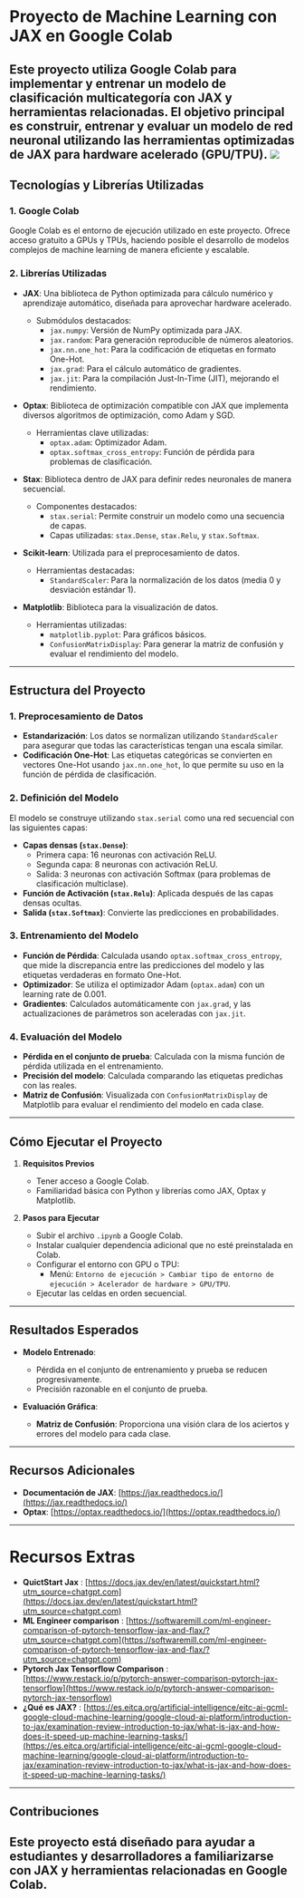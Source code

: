# Proyecto de Machine Learning con JAX en Google Colab

Este proyecto utiliza **Google Colab** para implementar y entrenar un modelo de clasificación multicategoría con **JAX** y herramientas relacionadas. El objetivo principal es construir, entrenar y evaluar un modelo de red neuronal utilizando las herramientas optimizadas de JAX para hardware acelerado (GPU/TPU).
![](https://repository-images.githubusercontent.com/154739597/90607180-e100-11e9-8642-c65819bec604)
---

## Tecnologías y Librerías Utilizadas

### 1. **Google Colab**
Google Colab es el entorno de ejecución utilizado en este proyecto. Ofrece acceso gratuito a GPUs y TPUs, haciendo posible el desarrollo de modelos complejos de machine learning de manera eficiente y escalable.

### 2. **Librerías Utilizadas**
- **JAX**: Una biblioteca de Python optimizada para cálculo numérico y aprendizaje automático, diseñada para aprovechar hardware acelerado.  
  - Submódulos destacados:
    - `jax.numpy`: Versión de NumPy optimizada para JAX.
    - `jax.random`: Para generación reproducible de números aleatorios.
    - `jax.nn.one_hot`: Para la codificación de etiquetas en formato One-Hot.
    - `jax.grad`: Para el cálculo automático de gradientes.
    - `jax.jit`: Para la compilación Just-In-Time (JIT), mejorando el rendimiento.

- **Optax**: Biblioteca de optimización compatible con JAX que implementa diversos algoritmos de optimización, como Adam y SGD.
  - Herramientas clave utilizadas:
    - `optax.adam`: Optimizador Adam.
    - `optax.softmax_cross_entropy`: Función de pérdida para problemas de clasificación.

- **Stax**: Biblioteca dentro de JAX para definir redes neuronales de manera secuencial.
  - Componentes destacados:
    - `stax.serial`: Permite construir un modelo como una secuencia de capas.
    - Capas utilizadas: `stax.Dense`, `stax.Relu`, y `stax.Softmax`.

- **Scikit-learn**: Utilizada para el preprocesamiento de datos.
  - Herramientas destacadas:
    - `StandardScaler`: Para la normalización de los datos (media 0 y desviación estándar 1).

- **Matplotlib**: Biblioteca para la visualización de datos.
  - Herramientas utilizadas:
    - `matplotlib.pyplot`: Para gráficos básicos.
    - `ConfusionMatrixDisplay`: Para generar la matriz de confusión y evaluar el rendimiento del modelo.

---

## Estructura del Proyecto

### 1. **Preprocesamiento de Datos**
- **Estandarización**: Los datos se normalizan utilizando `StandardScaler` para asegurar que todas las características tengan una escala similar.
- **Codificación One-Hot**: Las etiquetas categóricas se convierten en vectores One-Hot usando `jax.nn.one_hot`, lo que permite su uso en la función de pérdida de clasificación.

### 2. **Definición del Modelo**
El modelo se construye utilizando `stax.serial` como una red secuencial con las siguientes capas:
- **Capas densas (`stax.Dense`)**:
  - Primera capa: 16 neuronas con activación ReLU.
  - Segunda capa: 8 neuronas con activación ReLU.
  - Salida: 3 neuronas con activación Softmax (para problemas de clasificación multiclase).
- **Función de Activación (`stax.Relu`)**: Aplicada después de las capas densas ocultas.
- **Salida (`stax.Softmax`)**: Convierte las predicciones en probabilidades.

### 3. **Entrenamiento del Modelo**
- **Función de Pérdida**: Calculada usando `optax.softmax_cross_entropy`, que mide la discrepancia entre las predicciones del modelo y las etiquetas verdaderas en formato One-Hot.
- **Optimizador**: Se utiliza el optimizador Adam (`optax.adam`) con un learning rate de 0.001.
- **Gradientes**: Calculados automáticamente con `jax.grad`, y las actualizaciones de parámetros son aceleradas con `jax.jit`.

### 4. **Evaluación del Modelo**
- **Pérdida en el conjunto de prueba**: Calculada con la misma función de pérdida utilizada en el entrenamiento.
- **Precisión del modelo**: Calculada comparando las etiquetas predichas con las reales.
- **Matriz de Confusión**: Visualizada con `ConfusionMatrixDisplay` de Matplotlib para evaluar el rendimiento del modelo en cada clase.

---

## Cómo Ejecutar el Proyecto

1. **Requisitos Previos**
   - Tener acceso a Google Colab.
   - Familiaridad básica con Python y librerías como JAX, Optax y Matplotlib.

2. **Pasos para Ejecutar**
   - Subir el archivo `.ipynb` a Google Colab.
   - Instalar cualquier dependencia adicional que no esté preinstalada en Colab.
   - Configurar el entorno con GPU o TPU:
     - Menú: `Entorno de ejecución > Cambiar tipo de entorno de ejecución > Acelerador de hardware > GPU/TPU`.
   - Ejecutar las celdas en orden secuencial.

---

## Resultados Esperados

- **Modelo Entrenado**:
  - Pérdida en el conjunto de entrenamiento y prueba se reducen progresivamente.
  - Precisión razonable en el conjunto de prueba.

- **Evaluación Gráfica**:
  - **Matriz de Confusión**: Proporciona una visión clara de los aciertos y errores del modelo para cada clase.

---

## Recursos Adicionales

- **Documentación de JAX**: [https://jax.readthedocs.io/](https://jax.readthedocs.io/)
- **Optax**: [https://optax.readthedocs.io/](https://optax.readthedocs.io/)
---
# Recursos Extras 
- **QuictStart Jax** : [https://docs.jax.dev/en/latest/quickstart.html?utm_source=chatgpt.com](https://docs.jax.dev/en/latest/quickstart.html?utm_source=chatgpt.com)
- **ML Engineer comparison** : [https://softwaremill.com/ml-engineer-comparison-of-pytorch-tensorflow-jax-and-flax/?utm_source=chatgpt.com](https://softwaremill.com/ml-engineer-comparison-of-pytorch-tensorflow-jax-and-flax/?utm_source=chatgpt.com)
- **Pytorch Jax Tensorflow Comparison** : [https://www.restack.io/p/pytorch-answer-comparison-pytorch-jax-tensorflow](https://www.restack.io/p/pytorch-answer-comparison-pytorch-jax-tensorflow)
- **¿Qué es JAX?** : [https://es.eitca.org/artificial-intelligence/eitc-ai-gcml-google-cloud-machine-learning/google-cloud-ai-platform/introduction-to-jax/examination-review-introduction-to-jax/what-is-jax-and-how-does-it-speed-up-machine-learning-tasks/](https://es.eitca.org/artificial-intelligence/eitc-ai-gcml-google-cloud-machine-learning/google-cloud-ai-platform/introduction-to-jax/examination-review-introduction-to-jax/what-is-jax-and-how-does-it-speed-up-machine-learning-tasks/)
---

## Contribuciones

Este proyecto está diseñado para ayudar a estudiantes y desarrolladores a familiarizarse con JAX y herramientas relacionadas en Google Colab.
---
